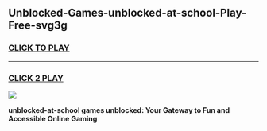 
## Unblocked-Games-unblocked-at-school-Play-Free-svg3g
<h3>
<a href="https://premium76.site?title=unblocked-at-school&ref=12A">CLICK TO PLAY</a></h3>
<hr>

<h3>
<a href="https://premium76.site?title=unblocked-at-school&ref=12A">CLICK 2 PLAY</a>
  
</h3>

<a href="https://premium76.site?title=unblocked-at-school&ref=12A"><img src="https://clearcache.store/games.png"></a>


**unblocked-at-school games unblocked: Your Gateway to Fun and Accessible Online Gaming**

